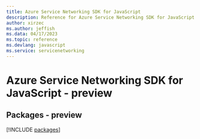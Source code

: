 ```yaml
---
title: Azure Service Networking SDK for JavaScript
description: Reference for Azure Service Networking SDK for JavaScript
author: xirzec
ms.author: jeffish
ms.data: 04/17/2023
ms.topic: reference
ms.devlang: javascript
ms.service: servicenetworking
---
```

# Azure Service Networking SDK for JavaScript - preview
## Packages - preview
[!INCLUDE [packages](service-networking-index.md)]